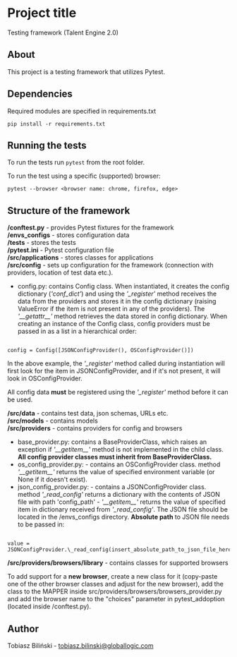 # Project title

Testing framework (Talent Engine 2.0)

## About

This project is a testing framework that utilizes Pytest.

## Dependencies

Required modules are specified in requirements.txt

```
pip install -r requirements.txt
```

## Running the tests

To run the tests run `pytest` from the root folder.

To run the test using a specific (supported) browser:

```
pytest --browser <browser name: chrome, firefox, edge>
```

## Structure of the framework

**/conftest.py** - provides Pytest fixtures for the framework  
**/envs_configs** - stores configuration data  
**/tests** - stores the tests  
**/pytest.ini** - Pytest configuration file  
**/src/applications** - stores classes for applications  
**/src/config** - sets up configuration for the framework (connection with providers, location of test data etc.).

- config.py: contains Config class. When instantiated, it creates the config dictionary (_'conf_dict'_) and using the _'\_register'_ method receives the data from the providers and stores it in the config dictionary (raising ValueError if the item is not present in any of the providers). The _'\_\_getattr\_\_'_ method retrieves the data stored in config dictionary. When creating an instance of the Config class, config providers must be passed in as a list in a hierarchical order:

```

config = Config([JSONConfigProvider(), OSConfigProvider()])

```

In the above example, the _'\_register'_ method called during instantiation will first look for the item in JSONConfigProvider, and if it's not present, it will look in OSConfigProvider.

All config data **must** be registered using the _'\_register'_ method before it can be used.

**/src/data** - contains test data, json schemas, URLs etc.  
**/src/models** - contains models  
**/src/providers** - contains providers for config and browsers

- base_provider.py: contains a BaseProviderClass, which raises an exception if _'\_\_getitem\_\_'_ method is not implemented in the child class. **All config provider classes must inherit from BaseProviderClass.**
- os_config_provider.py: - contains an OSConfigProvider class. method _'\_\_getitem\_\_'_ returns the value of specified environment variable (or None if it doesn't exist).
- json_config_provider.py: - contains a JSONConfigProvider class. method _'\_read_config'_ returns a dictionary with the contents of JSON file with path 'config_path' - _'\_\_getitem\_\_'_ returns the value of specified item in dictionary received from _'\_read_config'_. The JSON file should be located in the /envs_configs directory. **Absolute path** to JSON file needs to be passed in:

```

value = JSONConfigProvider.\_read_config(insert_absolute_path_to_json_file_here)

```

**/src/providers/browsers/library** - contains classes for supported browsers

To add support for a **new browser**, create a new class for it (copy-paste one of the other browser classes and adjust for the new browser), add the class to the MAPPER inside src/providers/browsers/browsers_provider.py and add the browser name to the "choices" parameter in pytest_addoption (located inside /conftest.py).

## Author

Tobiasz Biliński - tobiasz.bilinski@globallogic.com
